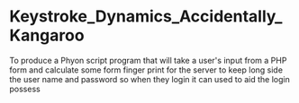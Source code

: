 # Keystroke_Dynamics_Accidentally_Kangaroo

To produce a Phyon script program that will take a user's input from a PHP form and calculate some form finger print for the server to keep long side the user name and password so when they login it can used to aid the login possess  
